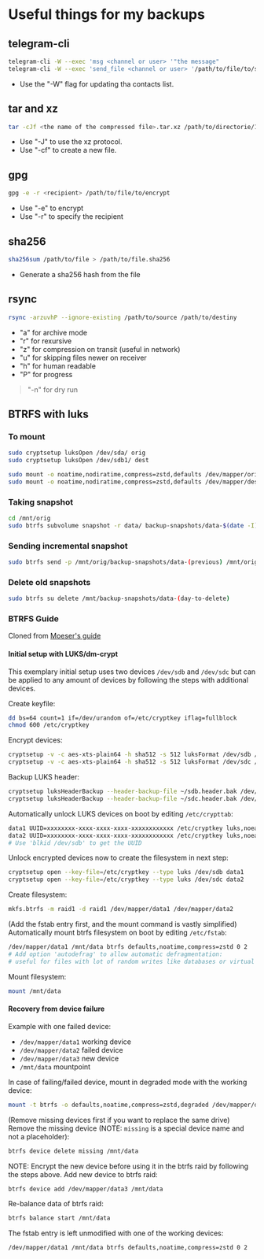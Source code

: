 # Useful things for my backups

## telegram-cli

``` bash
telegram-cli -W --exec 'msg <channel or user> '"the message"
telegram-cli -W --exec 'send_file <channel or user> '/path/to/file/to/send
```

- Use the "-W" flag for updating tha contacts list.

## tar and xz

``` bash
tar -cJf <the name of the compressed file>.tar.xz /path/to/directorie/1 /path/to/directorie/2
```

- Use "-J" to use the xz protocol.
- Use "-cf" to create a new file.

## gpg

``` bash
gpg -e -r <recipient> /path/to/file/to/encrypt
```

- Use "-e" to encrypt
- Use "-r" to specify the recipient

## sha256

``` bash
sha256sum /path/to/file > /path/to/file.sha256
```

- Generate a sha256 hash from the file

## rsync

``` bash
rsync -arzuvhP --ignore-existing /path/to/source /path/to/destiny
```

- "a" for archive mode
- "r" for rexursive
- "z" for compression on transit (useful in network)
- "u" for skipping files newer on receiver
- "h" for human readable
- "P" for progress

> "-n" for dry run

## BTRFS with luks

### To mount

``` bash
sudo cryptsetup luksOpen /dev/sda/ orig
sudo cryptsetup luksOpen /dev/sdb1/ dest

sudo mount -o noatime,nodiratime,compress=zstd,defaults /dev/mapper/orig /mnt/orig
sudo mount -o noatime,nodiratime,compress=zstd,defaults /dev/mapper/dest /mnt/dest
```

### Taking snapshot

``` bash
cd /mnt/orig
sudo btrfs subvolume snapshot -r data/ backup-snapshots/data-$(date -I)
```

### Sending incremental snapshot

``` bash
sudo btrfs send -p /mnt/orig/backup-snapshots/data-(previous) /mnt/orig/backup-snapshots/data-(today) | sudo btrfs receive /mnt/dest/backup-snapshots &
```

### Delete old snapshots

``` bash
sudo btrfs su delete /mnt/backup-snapshots/data-(day-to-delete)
```

### BTRFS Guide

Cloned from [Moeser's guide](https://gist.github.com/Moeser/783c2e028a8402806771d5ddecdab76b)

#### Initial setup with LUKS/dm-crypt

This exemplary initial setup uses two devices `/dev/sdb` and
 `/dev/sdc` but can be applied to any amount of devices by
 following the steps with additional devices.

Create keyfile:

```sh
dd bs=64 count=1 if=/dev/urandom of=/etc/cryptkey iflag=fullblock
chmod 600 /etc/cryptkey
```

Encrypt devices:

```sh
cryptsetup -v -c aes-xts-plain64 -h sha512 -s 512 luksFormat /dev/sdb /etc/cryptkey
cryptsetup -v -c aes-xts-plain64 -h sha512 -s 512 luksFormat /dev/sdc /etc/cryptkey
```

Backup LUKS header:

```sh
cryptsetup luksHeaderBackup --header-backup-file ~/sdb.header.bak /dev/sdb
cryptsetup luksHeaderBackup --header-backup-file ~/sdc.header.bak /dev/sdc
```

Automatically unlock LUKS devices on boot by editing `/etc/crypttab`:

```sh
data1 UUID=xxxxxxxx-xxxx-xxxx-xxxx-xxxxxxxxxxxx /etc/cryptkey luks,noearly #,discard (for SSDs)
data2 UUID=xxxxxxxx-xxxx-xxxx-xxxx-xxxxxxxxxxxx /etc/cryptkey luks,noearly #,discard (for SSDs)
# Use 'blkid /dev/sdb' to get the UUID
```

Unlock encrypted devices now to create the filesystem in next step:

```sh
cryptsetup open --key-file=/etc/cryptkey --type luks /dev/sdb data1
cryptsetup open --key-file=/etc/cryptkey --type luks /dev/sdc data2
```

Create filesystem:

```sh
mkfs.btrfs -m raid1 -d raid1 /dev/mapper/data1 /dev/mapper/data2
```

(Add the fstab entry first, and the mount command is vastly simplified)
Automatically mount btrfs filesystem on boot by editing `/etc/fstab`:

```sh
/dev/mapper/data1 /mnt/data btrfs defaults,noatime,compress=zstd 0 2
# Add option 'autodefrag' to allow automatic defragmentation:
# useful for files with lot of random writes like databases or virtual machine images
```

Mount filesystem:

```sh
mount /mnt/data
```

#### Recovery from device failure

Example with one failed device:

- `/dev/mapper/data1` working device
- `/dev/mapper/data2` failed device
- `/dev/mapper/data3` new device
- `/mnt/data` mountpoint

In case of failing/failed device, mount in degraded mode with the working device:

```sh
mount -t btrfs -o defaults,noatime,compress=zstd,degraded /dev/mapper/data1 /mnt/data
```

(Remove missing devices first if you want to replace the same
 drive) Remove the missing device (NOTE: `missing` is a special
 device name and not a placeholder):

```sh
btrfs device delete missing /mnt/data
```

NOTE: Encrypt the new device before using it in the btrfs raid by
 following the steps above. Add new device to btrfs raid:

```sh
btrfs device add /dev/mapper/data3 /mnt/data
```

Re-balance data of btrfs raid:

```sh
btrfs balance start /mnt/data
```

The fstab entry is left unmodified with one of the working devices:

```fstab
/dev/mapper/data1 /mnt/data btrfs defaults,noatime,compress=zstd 0 2
```
